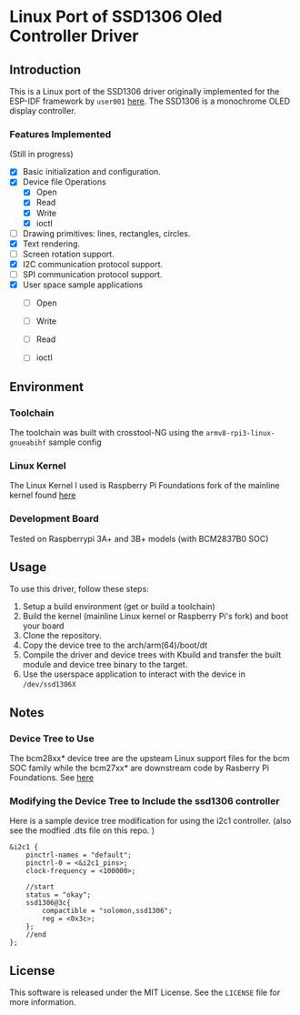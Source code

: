 # Linux Port of SSD1306 Oled Controller Driver

## Introduction
This is a Linux port of the SSD1306 driver originally implemented for the ESP-IDF framework by `user001` [here](github.com/user001/espidf-ssd1306). The SSD1306 is a monochrome OLED display controller.

### Features Implemented
(Still in progress)
- [x] Basic initialization and configuration.
- [x] Device file Operations
  - [x] Open
  - [x] Read
  - [x] Write
  - [x] ioctl
- [ ] Drawing primitives: lines, rectangles, circles.
- [x] Text rendering.
- [ ] Screen rotation support.
- [x] I2C communication protocol support.
- [ ] SPI communication protocol support.
- [x] User space sample applications
  - [ ] Open
  - [ ] Write
  - [ ] Read
  - [ ] ioctl



## Environment

### Toolchain
The toolchain was built with crosstool-NG using the `armv8-rpi3-linux-gnueabihf` sample config

### Linux Kernel
The Linux Kernel I used is Raspberry Pi Foundations fork of the mainline kernel found [here](https://github.com/raspberrypifoundation)

### Development Board
Tested on Raspberrypi 3A+ and 3B+ models (with BCM2837B0 SOC)
 
## Usage

To use this driver, follow these steps:

1. Setup a build environment (get or build a toolchain)
2. Build the kernel (mainline Linux kernel or Raspberry Pi's fork) and boot your board
3. Clone the repository.
4. Copy the device tree to the arch/arm(64)/boot/dt
2. Compile the driver and device trees with Kbuild and transfer the built module and device tree binary to the target.
4. Use the userspace application to interact with the device in `/dev/ssd1306X`

## Notes
### Device Tree to Use
The bcm28xx* device tree are the upsteam Linux support files for the bcm SOC family while the bcm27xx* are downstream code by Rasberry Pi Foundations. See [here](https://forums.raspberrypi.com/viewtopic.php?t=238262)

### Modifying the Device Tree to Include the ssd1306 controller
Here is a sample device tree modification for using the i2c1 controller. (also see the modfied .dts file on this repo. )
```
&i2c1 {
	pinctrl-names = "default";
	pinctrl-0 = <&i2c1_pins>;
	clock-frequency = <100000>;

    //start
	status = "okay";
	ssd1306@3c{
		compactible = "solomon,ssd1306";
		reg = <0x3c>;
	};
    //end
};
```
## License
This software is released under the MIT License. See the `LICENSE` file for more information.

